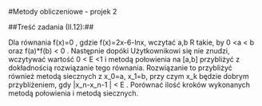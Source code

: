 #Metody obliczeniowe - projek 2

##Treść zadania (II.12):##

Dla równania f(x)=0 , gdzie f(x)=2x-6-lnx, wczytać a,b  R takie, by 0 <a < b oraz f(a)*f(b) < 0 . Następnie dopóki Użytkownikowi się nie znudzi, wczytywać wartość 0 < E <1 i metodą połowienia na [a,b] przybliżyć z dokładnością  rozwiązanie tego równania. Rozwiązanie to przybliżyć również metodą siecznych z x_0=a, x_1=b, przy czym x_k będzie dobrym przybliżeniem, gdy |x_n-x_n-1 | < E . Porównać ilość kroków wykonanych metodą połowienia i metodą siecznych.

